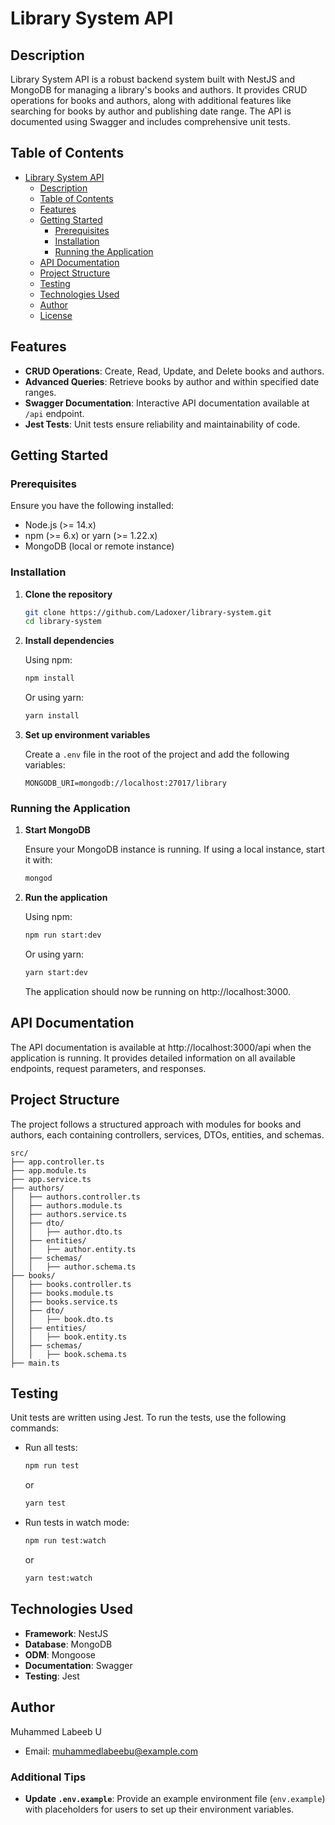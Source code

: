 # Library System API

## Description

Library System API is a robust backend system built with NestJS and MongoDB for managing a library's books and authors. It provides CRUD operations for books and authors, along with additional features like searching for books by author and publishing date range. The API is documented using Swagger and includes comprehensive unit tests.

## Table of Contents

- [Library System API](#library-system-api)
  - [Description](#description)
  - [Table of Contents](#table-of-contents)
  - [Features](#features)
  - [Getting Started](#getting-started)
    - [Prerequisites](#prerequisites)
    - [Installation](#installation)
    - [Running the Application](#running-the-application)
  - [API Documentation](#api-documentation)
  - [Project Structure](#project-structure)
  - [Testing](#testing)
  - [Technologies Used](#technologies-used)
  - [Author](#author)
  - [License](#license)

## Features

- **CRUD Operations**: Create, Read, Update, and Delete books and authors.
- **Advanced Queries**: Retrieve books by author and within specified date ranges.
- **Swagger Documentation**: Interactive API documentation available at `/api` endpoint.
- **Jest Tests**: Unit tests ensure reliability and maintainability of code.

## Getting Started

### Prerequisites

Ensure you have the following installed:

- Node.js (>= 14.x)
- npm (>= 6.x) or yarn (>= 1.22.x)
- MongoDB (local or remote instance)

### Installation

1. **Clone the repository**

   ```bash
   git clone https://github.com/Ladoxer/library-system.git
   cd library-system
   ```

2. **Install dependencies**

   Using npm:

   ```bash
   npm install
   ```

   Or using yarn:

   ```bash
   yarn install
   ```

3. **Set up environment variables**

   Create a `.env` file in the root of the project and add the following variables:

   ```plaintext
   MONGODB_URI=mongodb://localhost:27017/library
   ```

### Running the Application

1. **Start MongoDB**

   Ensure your MongoDB instance is running. If using a local instance, start it with:

   ```bash
   mongod
   ```

2. **Run the application**

   Using npm:

   ```bash
   npm run start:dev
   ```

   Or using yarn:

   ```bash
   yarn start:dev
   ```

   The application should now be running on http://localhost:3000.

## API Documentation

The API documentation is available at http://localhost:3000/api when the application is running. It provides detailed information on all available endpoints, request parameters, and responses.

## Project Structure

The project follows a structured approach with modules for books and authors, each containing controllers, services, DTOs, entities, and schemas.

```plaintext
src/
├── app.controller.ts
├── app.module.ts
├── app.service.ts
├── authors/
│   ├── authors.controller.ts
│   ├── authors.module.ts
│   ├── authors.service.ts
│   ├── dto/
│   │   ├── author.dto.ts
│   ├── entities/
│   │   ├── author.entity.ts
│   ├── schemas/
│   │   ├── author.schema.ts
├── books/
│   ├── books.controller.ts
│   ├── books.module.ts
│   ├── books.service.ts
│   ├── dto/
│   │   ├── book.dto.ts
│   ├── entities/
│   │   ├── book.entity.ts
│   ├── schemas/
│   │   ├── book.schema.ts
├── main.ts
```

## Testing

Unit tests are written using Jest. To run the tests, use the following commands:

- Run all tests:

  ```bash
  npm run test
  ```

  or

  ```bash
  yarn test
  ```

- Run tests in watch mode:

  ```bash
  npm run test:watch
  ```

  or

  ```bash
  yarn test:watch
  ```

## Technologies Used

- **Framework**: NestJS
- **Database**: MongoDB
- **ODM**: Mongoose
- **Documentation**: Swagger
- **Testing**: Jest

## Author

Muhammed Labeeb U
- Email: muhammedlabeebu@example.com


### Additional Tips

- **Update `.env.example`**: Provide an example environment file (`env.example`) with placeholders for users to set up their environment variables.

